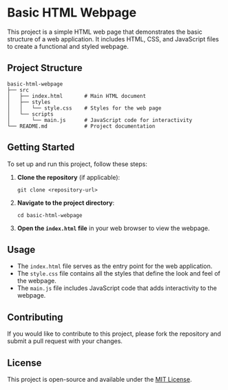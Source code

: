 # Basic HTML Webpage

This project is a simple HTML web page that demonstrates the basic structure of a web application. It includes HTML, CSS, and JavaScript files to create a functional and styled webpage.

## Project Structure

```
basic-html-webpage
├── src
│   ├── index.html       # Main HTML document
│   ├── styles
│   │   └── style.css    # Styles for the web page
│   └── scripts
│       └── main.js      # JavaScript code for interactivity
└── README.md            # Project documentation
```

## Getting Started

To set up and run this project, follow these steps:

1. **Clone the repository** (if applicable):
   ```
   git clone <repository-url>
   ```

2. **Navigate to the project directory**:
   ```
   cd basic-html-webpage
   ```

3. **Open the `index.html` file** in your web browser to view the webpage.

## Usage

- The `index.html` file serves as the entry point for the web application.
- The `style.css` file contains all the styles that define the look and feel of the webpage.
- The `main.js` file includes JavaScript code that adds interactivity to the webpage.

## Contributing

If you would like to contribute to this project, please fork the repository and submit a pull request with your changes.

## License

This project is open-source and available under the [MIT License](LICENSE).